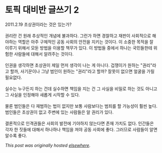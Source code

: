 # 토픽 대비반 글쓰기 2

<p>2011.2.19 &#52488;&#49345;&#44428;&#51060;&#46972;&#45716; &#44163;&#51008; &#51080;&#45716;&#44032;?<br><br>&#44428;&#47532;&#46976; &#44148; &#50896;&#47000; &#52628;&#49345;&#51201;&#51064; &#44060;&#45392;&#50640; &#48520;&#44284;&#54616;&#45796;. &#44536;&#47088;&#44032; &#54616;&#47732; &#44221;&#52272;&#54616;&#44256; &#51116;&#54032;&#51060; &#49324;&#54924;&#51201;&#51004;&#47196; &#54644;&#50556;&#54616;&#45716; &#50669;&#54624;&#51008; &#50500;&#51452; &#44396;&#52404;&#51201;&#51064; &#44277;&#46041; &#49324;&#54924;&#51032; &#50504;&#51204;&#51012; &#51648;&#53412;&#45716; &#44163;&#51060;&#45796;. &#51060; &#49548;&#51473;&#54620; &#47785;&#51201;&#51012; &#51096; &#51060;&#47336;&#44592; &#50948;&#54644;&#49436; &#47784;&#46164; &#48169;&#48277;&#51012; &#51060;&#50857;&#54624; &#52293;&#47924;&#44032; &#51080;&#45796;. &#51060; &#48169;&#48277;&#46308; &#51473;&#50640;&#49436; &#54616;&#45208;&#45716; &#44397;&#48124;&#46308;&#54620;&#53580; &#50948;&#54744;&#54620; &#49324;&#46988;&#46308;&#50640; &#45824;&#54644;&#49436; &#50508;&#47140;&#51452;&#45716; &#44163;&#51060;&#45796;.<br><br>&#51064;&#44428;&#51012; &#49373;&#44033;&#54616;&#47732; &#52488;&#49345;&#44428;&#51060; &#51228;&#51068; &#47676;&#51200; &#49373;&#44033;&#51060; &#45208;&#45716; &#44172; &#50500;&#45768;&#45796;. &#44161;&#51137;&#51060;&#44032; &#50896;&#54616;&#45716; "&#44428;&#47532;"&#46972;&#44256; &#54624;&#44620;, &#49324;&#44592;&#44988;&#51060;&#45208; &#44536;&#45285; &#48276;&#51064;&#51060; &#50896;&#54616;&#45716; "&#44428;&#47532;"&#46972;&#44256; &#54624;&#44620;? &#51096;&#47803;&#51060; &#50630;&#51004;&#47732; &#50620;&#44404;&#51012; &#44032;&#47540; &#54596;&#50836;&#50630;&#45796;.<br><br>&#49892;&#49688;&#45716; &#45572;&#44396;&#46304;&#51648; &#54616;&#45716; &#44148;&#45936; &#49892;&#49688;&#54616;&#47732; &#52293;&#51076;&#51012; &#51648;&#45716; &#44148; &#44536; &#49324;&#49892;&#51012; &#48708;&#48128;&#47196; &#54616;&#45716; &#44163;&#46020; &#50500;&#45768;&#44256; &#44536; &#49324;&#49892;&#51012; &#51064;&#51221;&#54644;&#50556; &#49352;&#47213;&#44172; &#49884;&#51089;&#54624; &#49688; &#51080;&#45796;.<br><br>&#47932;&#47200; &#48276;&#51064;&#46308;&#51008; &#45796; &#51116;&#48276;&#54616;&#45716; &#48277;&#51060; &#50630;&#51648;&#47564; &#48372;&#53685; &#49324;&#46988;&#48372;&#45796;&#45716; &#48276;&#51396;&#47484; &#54624; &#44032;&#45733;&#49457;&#51060; &#55016;&#50476; &#45458;&#45796;. &#48276;&#51064;&#46308;&#51008; &#52488;&#49345;&#44428;&#51060; &#50630;&#44256; &#51452;&#48320;&#50640; &#51080;&#45716; &#49324;&#46988;&#46308;&#51008; &#50508; &#44428;&#47532;&#44032; &#51080;&#45796;.<br><br>&#44208;&#47200;&#51201;&#51004;&#47196; &#51064;&#44201;&#44428;&#46308;&#51008; &#49324;&#54924;&#51032; &#48156;&#51204;&#50640; &#44592;&#50556;&#54616;&#51648; &#50506;&#45716;&#45796;&#47732; &#51316;&#51116; &#44032;&#52824;&#46020; &#50630;&#45796;. &#51064;&#44036;&#46308;&#51008; &#44033;&#51088; &#54620; &#51667;&#46308;&#50640; &#45824;&#54644;&#49436; &#54616;&#45208;&#54616;&#45208; &#52293;&#51076;&#51012; &#51256;&#50556; &#44277;&#46041; &#49324;&#54924;&#50640; &#51339;&#45796;. &#44536;&#47084;&#48064;&#47196; &#49324;&#46988;&#46308;&#51060; &#50508;&#47732; &#50508;&#49688;&#47197; &#51339;&#45796;.</p>


*This post was originally hosted [elsewhere](http://planspace.blogspot.com/2011/03/2.html).*
